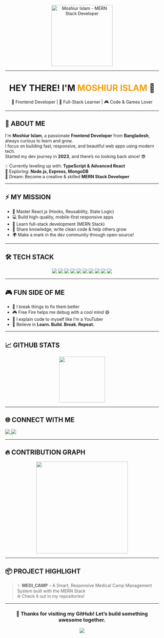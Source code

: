 <div align="center">
  <img src="https://i.ibb.co.com/mVQ6HZBH/git-hub-banner.png" alt="Moshiur Islam - MERN Stack Developer" height="200" />
</div>

---

<h1 align="center">HEY THERE! I'M <span style="color:#F59E0B">MOSHIUR ISLAM</span> 👋</h1>
<p align="center">
  🚀 Frontend Developer | 🧠 Full-Stack Learner | 🎮 Code & Games Lover  
</p>

---

## 🧾 ABOUT ME

<p>
  I'm <strong>Moshiur Islam</strong>, a passionate <strong>Frontend Developer</strong> from <strong>Bangladesh</strong>, always curious to learn and grow.<br>
  I focus on building fast, responsive, and beautiful web apps using modern tech.<br>
  Started my dev journey in <strong>2023</strong>, and there’s no looking back since! 😎  
</p>

💡 Currently leveling up with: **TypeScript & Advanced React**  
🌱 Exploring: **Node.js, Express, MongoDB**  
🎯 Dream: Become a creative & skilled **MERN Stack Developer**

---

## ⚡ MY MISSION

- 🌟 Master React.js (Hooks, Reusability, State Logic)
- 💻 Build high-quality, mobile-first responsive apps
- 🧠 Learn full-stack development (MERN Stack)
- 🎯 Share knowledge, write clean code & help others grow
- 🌍 Make a mark in the dev community through open-source!

---

## 🛠️ TECH STACK

<div align="center">

  <img src="https://img.shields.io/badge/HTML5-E44D26?style=for-the-badge&logo=html5&logoColor=white" />
  <img src="https://img.shields.io/badge/CSS3-264de4?style=for-the-badge&logo=css3&logoColor=white" />
  <img src="https://img.shields.io/badge/JavaScript-F0DB4F?style=for-the-badge&logo=javascript&logoColor=black" />
  <img src="https://img.shields.io/badge/React-61DBFB?style=for-the-badge&logo=react&logoColor=black" />
  <img src="https://img.shields.io/badge/Next.js-black?style=for-the-badge&logo=next.js&logoColor=white" />
  <img src="https://img.shields.io/badge/TailwindCSS-38bdf8?style=for-the-badge&logo=tailwind-css&logoColor=white" />
  <img src="https://img.shields.io/badge/Node.js-339933?style=for-the-badge&logo=node.js&logoColor=white" />
  <img src="https://img.shields.io/badge/Express.js-000000?style=for-the-badge&logo=express&logoColor=white" />
  <img src="https://img.shields.io/badge/MongoDB-4EA94B?style=for-the-badge&logo=mongodb&logoColor=white" />
  <img src="https://img.shields.io/badge/Firebase-ffcb2b?style=for-the-badge&logo=firebase&logoColor=black" />

</div>

---

## 🎮 FUN SIDE OF ME

- 🐛 I break things to fix them better  
- 🎮 Free Fire helps me debug with a cool mind 😅  
- 💬 I explain code to myself like I’m a YouTuber  
- 🚀 Believe in **Learn. Build. Break. Repeat.**

---

## 📈 GITHUB STATS

<div align="center">
  <img src="https://streak-stats.demolab.com?user=Moshiur-15&theme=tokyonight&date_format=M%20j%5B%2C%20Y%5D&hide_border=true" height="150" />
</div>

---

## 🌐 CONNECT WITH ME

<p align="left">
  <a href="https://www.linkedin.com/in/moshiur-islam28/" target="_blank">
    <img src="https://img.shields.io/badge/LinkedIn-%230077B5?style=for-the-badge&logo=linkedin&logoColor=white" />
  </a>
  <a href="https://wa.me/+8801327023639" target="_blank">
    <img src="https://img.shields.io/badge/WhatsApp-%2325D366?style=for-the-badge&logo=whatsapp&logoColor=white" />
  </a>
</p>

---

## 🔥 CONTRIBUTION GRAPH

<div align="center">
  <img src="https://github-readme-activity-graph.vercel.app/graph?username=Moshiur-15&theme=react-dark&hide_border=true&area=true" height="300" />
</div>

---

## 📦 PROJECT HIGHLIGHT

> ✨ **MEDI_CAMP** – A Smart, Responsive Medical Camp Management System built with the MERN Stack  
> 🌐 Check it out in my repositories!

---

<div align="center">
  <h3>👀 Thanks for visiting my GitHub! Let’s build something awesome together.</h3>
  <a href="https://visitcount.itsvg.in/api?id=Moshiur-15&icon=0&color=0">
    <img src="https://visitcount.itsvg.in/api?id=Moshiur-15&icon=0&color=0" />
  </a>
</div>
